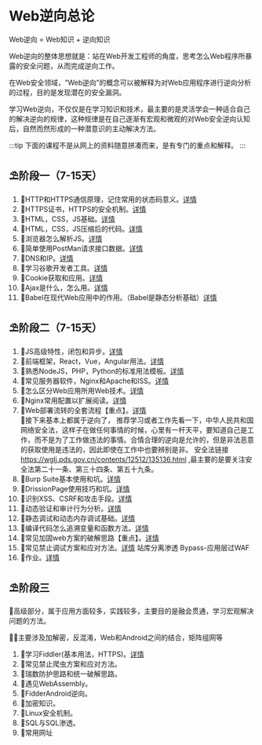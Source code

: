 # Web逆向总论

Web逆向 = Web知识 + 逆向知识

Web逆向的整体思想就是：站在Web开发工程师的角度，思考怎么Web程序所暴露的安全问题，从而完成逆向工作。

在Web安全领域，“Web逆向”的概念可以被解释为对Web应用程序进行逆向分析的过程，目的是发现潜在的安全漏洞。

学习Web逆向，不仅仅是在学习知识和技术，最主要的是灵活学会一种适合自己的解决逆向的规律，这种规律是在自己逐渐有宏观和微观的对Web安全逆向认知后，自然而然形成的一种潜意识的主动解决方法。

:::tip
下面的课程不是从网上的资料随意拼凑而来，是有专门的重点和解释。
:::

## ⛱阶段一（7-15天）

  1. 🎉HTTP和HTTPS通信原理，记住常用的状态码意义。[详情](./1_1.mdx)
  2. 🎉HTTPS证书，HTTPS的安全机制。[详情](./1_2.md)
  3. 🎉HTML，CSS，JS基础。[详情](./1_3.md)
  4. 🎉HTML，CSS，JS压缩后的代码。[详情](./1_4.md)
  5. 🎉浏览器怎么解析JS。[详情](./1_5.mdx)
  6. 🎉简单使用PostMan请求接口数据。[详情](./1_6.md)
  7. 🎉DNS和IP。[详情](./1_7.md)
  8. 🎉学习谷歌开发者工具。[详情](./1_8.md)
  9. 🎉Cookie获取和应用。[详情](./1_9.md)
  10. 🎉Ajax是什么，怎么用。[详情](./1_10.mdx)
  11. 🎉Babel在现代Web应用中的作用。（Babel是静态分析基础）[详情](./1_11.md)

## ⛱阶段二（7-15天）
  1. 🎉JS高级特性，闭包和异步。[详情](./2_1.md)
  2. 🎉前端框架，React，Vue，Angular用法。[详情](./2_2.md)
  3. 🎉熟悉NodeJS，PHP，Python的标准用法模板。[详情](./2_3.md)
  4. 🎉常见服务器软件，Nginx和Apache和ISS。[详情](./2_4.md)
  5. 🎉怎么区分Web应用所用Web技术。[详情](./2_5.md)
  6. 🎉Nginx常用配置以扩展阅读。[详情](./2_6.md)
  7. 🎉Web部署流转的全套流程【重点】。[详情](./2_7.md) <br/>
  🚩接下来基本上都属于逆向了，
  推荐学习或者工作先看一下，中华人民共和国网络安全法，这样子在做任何事情的时候，心里有一杆天平，要知道自己是工作，而不是为了工作做违法的事情。合情合理的逆向是允许的，但是非法恶意的获取使用是违法的，因此即使在工作中也要辨别是非。
  安全法链接 https://wglj.pds.gov.cn/contents/12512/135136.html ,最主要的是要关注安全法第二十一条、第三十四条、第五十九条。
  8. 🎉Burp Suite基本使用和坑。[详情](./2_8.md)
  9. 🎉DrissionPage使用技巧和坑。[详情](./2_9.md)
  10. 🎉识别XSS、CSRF和攻击手段。[详情](./2_10.mdx)
  11. 🎉动态验证和审计行为分析。[详情](./2_11.md)
  12. 🎉静态调试和动态内存调试基础。[详情](./2_12.md)
  12. 🎉编译代码怎么追溯变量和函数方法。[详情](./2_12.md)
  13. 🎉常见加固web方案的破解思路【重点】。[详情](./2_13.md)
  14. 🎉常见禁止调试方案和应对方法。[详情](./2_14.md)
    站库分离渗透
  Bypass-应用层过WAF
  15. 🎉作业。[详情](./2_15.md)
   
## ⛱阶段三

  🤔高级部分，属于应用方面较多，实践较多，主要目的是融会贯通，学习宏观解决问题的方法。

  🤷‍♀️主要涉及加解密，反混淆，Web和Android之间的结合，矩阵组网等

  1. 🎉学习Fiddler(基本用法，HTTPS)。[详情](./1_10.mdx)
  1. 🎉常见禁止爬虫方案和应对方法。
  2. 🎉瑞数防护思路和统一破解思路。
  3. 🎉遇见WebAssembly。
  4. 🎉FidderAndroid逆向。
  5. 🎉加密知识。
  5. 🎉Linux安全机制。
  6. 🎉SQL与SQL渗透。
  7. 🎉常用网址
